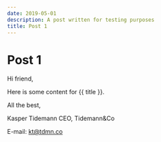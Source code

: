```yaml
---
date: 2019-05-01
description: A post written for testing purposes
title: Post 1
---
```


# Post 1

Hi friend,

Here is some content for {{ title }}.

All the best,

Kasper Tidemann
CEO, Tidemann&Co

E-mail: [kt@tdmn.co](kt@tdmn.co)